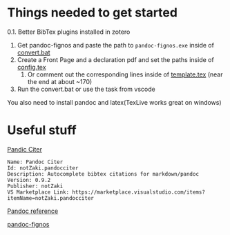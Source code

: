 # Things needed to get started
0.1. Better BibTex plugins installed in zotero

1. Get pandoc-fignos and paste the path to `pandoc-fignos.exe` inside of [convert.bat](./convert.bat)
2. Create a Front Page and a declaration pdf and set the paths inside of [config.tex](./tex/config.tex)
   1. Or comment out the corresponding lines inside of [template.tex](./tex/template.tex) (near the end at about ~170)
3. Run the convert.bat or use the task from vscode


You also need to install pandoc and latex(TexLive works great on windows)

# Useful stuff

[Pandic Citer](https://marketplace.visualstudio.com/items?itemName=notZaki.pandocciter)
```
Name: Pandoc Citer
Id: notZaki.pandocciter
Description: Autocomplete bibtex citations for markdown/pandoc
Version: 0.9.2
Publisher: notZaki
VS Marketplace Link: https://marketplace.visualstudio.com/items?itemName=notZaki.pandocciter
```

[Pandoc reference](https://pandoc.org/MANUAL.html)

[pandoc-fignos](https://github.com/tomduck/pandoc-fignos)
